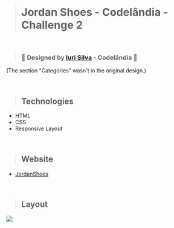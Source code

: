 ># Jordan Shoes - Codelândia - Challenge 2

<br>

>### 🎨 Designed by [Iuri Silva](https://www.linkedin.com/in/iuricode/) - Codelândia 🎨
(The section "Categories" wasn't in the original design.)

<br>

>## Technologies
+ HTML
+ CSS
+ Responsive Layout

<br>

>## Website
+ [JordanShoes](https://jordanshoes-codelandia.netlify.app/)

<br>

>## Layout

<img src="https://github.com/giselle-ferreira/JordanShoes-Codelandia-Desafio2-/blob/main/assets/jordanshoes.gif" />

>
